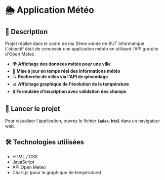 # 🌦️ Application Météo

## 📌 Description  
Projet réalisé dans le cadre de ma 2ème année de BUT Informatique. L'objectif était de concevoir une application météo en utilisant l'API gratuite d'Open Meteo.

- 🌍 **Affichage des données météo pour une ville**  
- 🔄 **Mise à jour en temps réel des informations météo**  
- 🔍 **Recherche de villes via l'API de géocodage**  
- 📊 **Affichage graphique de l'évolution de la température**  
- 🔒 **Formulaire d'inscription avec validation des champs**

## 🚀 Lancer le projet  
Pour visualiser l'application, ouvrez le fichier **`index.html`** dans un navigateur web.

## 🛠️ Technologies utilisées  
- HTML / CSS  
- JavaScript  
- API Open Meteo  
- Chart.js (pour le graphique de température)  
